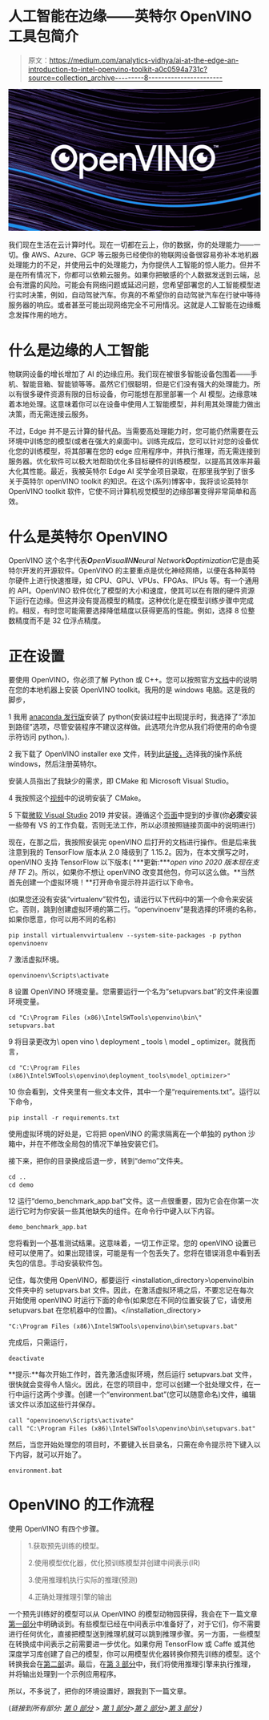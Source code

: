 # 人工智能在边缘——英特尔 OpenVINO 工具包简介

> 原文：<https://medium.com/analytics-vidhya/ai-at-the-edge-an-introduction-to-intel-openvino-toolkit-a0c0594a731c?source=collection_archive---------8----------------------->

![](img/5ac1c9381ee7627a1655f4f9c3da2846.png)

我们现在生活在云计算时代。现在一切都在云上，你的数据，你的处理能力——一切。像 AWS、Azure、GCP 等云服务已经使你的物联网设备很容易弥补本地机器处理能力的不足，并使用云中的处理能力，为你提供人工智能的惊人能力。但并不是在所有情况下，你都可以依赖云服务。如果你把敏感的个人数据发送到云端，总会有泄露的风险。可能会有网络问题或延迟问题，您希望部署您的人工智能模型进行实时决策，例如，自动驾驶汽车。你真的不希望你的自动驾驶汽车在行驶中等待服务器的响应。或者甚至可能出现网络完全不可用情况。这就是人工智能在边缘概念发挥作用的地方。

# 什么是边缘的人工智能

物联网设备的增长增加了 AI 的边缘应用。我们现在被很多智能设备包围着——手机、智能音箱、智能锁等等。虽然它们很聪明，但是它们没有强大的处理能力。所以有很多硬件资源有限的目标设备，你可能想在那里部署一个 AI 模型。边缘意味着本地处理。这意味着你可以在设备中使用人工智能模型，并利用其处理能力做出决策，而无需连接云服务。

不过，Edge 并不是云计算的替代品。当需要高处理能力时，您可能仍然需要在云环境中训练您的模型(或者在强大的桌面中)。训练完成后，您可以针对您的设备优化您的训练模型，将其部署在您的 edge 应用程序中，并执行推理，而无需连接到服务器。优化软件可以极大地帮助优化多目标硬件的训练模型，以提高其效率并最大化其性能。最近，我被英特尔 Edge AI 奖学金项目录取，在那里我学到了很多关于英特尔 openVINO toolkit 的知识。在这个(系列)博客中，我将谈论英特尔 OpenVINO toolkit 软件，它使不同计算机视觉模型的边缘部署变得非常简单和高效。

# 什么是英特尔 OpenVINO

OpenVINO 这个名字代表***O****pen****V****isual****I****N****N****eural Network****O****optimization*它是由英特尔开发的开源软件。OpenVINO 的主要重点是优化神经网络，以便在各种英特尔硬件上进行快速推理，如 CPU、GPU、VPUs、FPGAs、IPUs 等。有一个通用的 API。OpenVINO 软件优化了模型的大小和速度，使其可以在有限的硬件资源下运行在边缘。但这并没有提高模型的精度。这种优化是在模型训练步骤中完成的。相反，有时您可能需要选择降低精度以获得更高的性能。例如，选择 8 位整数精度而不是 32 位浮点精度。

# 正在设置

要使用 OpenVINO，你必须了解 Python 或 C++。您可以按照官方[文档](https://docs.openvinotoolkit.org/2019_R3.1/index.html)中的说明在您的本地机器上安装 OpenVINO toolkit。我用的是 windows 电脑。这是我的脚步，

1 我用 [anaconda 发行版](https://www.anaconda.com/distribution/)安装了 python(安装过程中出现提示时，我选择了“添加到路径”选项，尽管安装程序不建议这样做。此选项允许您从我们将使用的命令提示符访问 python。).

2 我下载了 OpenVINO installer exe 文件，转到此[链接，](https://software.intel.com/en-us/openvino-toolkit/choose-download)选择我的操作系统 windows，然后注册英特尔。

安装人员指出了我缺少的需求，即 CMake 和 Microsoft Visual Studio。

4 我按照这个[视频](https://youtu.be/8_X5Iq9niDE)中的说明安装了 CMake。

5 下载[微软 Visual Studio](https://visualstudio.microsoft.com/) 2019 并安装。遵循这个[页面](https://www.intel.in/content/www/in/en/support/articles/000055251/boards-and-kits/neural-compute-sticks.html)中提到的步骤(你**必须**安装一些带有 VS 的工作负载，否则无法工作，所以必须按照链接页面中的说明进行)

现在，在那之后，我按照安装完 openVINO 后打开的文档进行操作。但是后来我注意到我的 TensorFlow 版本从 2.0 降级到了 1.15.2。因为，在本文撰写之时，openVINO 支持 TensorFlow 以下版本( ***更新:****open vino 2020 版本现在支持 TF 2*)。所以，如果你不想让 openVINO 改变其他包，你可以这么做。**当然首先创建一个虚拟环境！**打开命令提示符并运行以下命令。

(如果您还没有安装“virtualenv”软件包，请运行以下代码中的第一个命令来安装它。否则，跳到创建虚拟环境的第二行。“openvinoenv”是我选择的环境的名称，如果你愿意，你可以用不同的名称)

```
pip install virtualenvvirtualenv --system-site-packages -p python openvinoenv
```

7 激活虚拟环境。

```
openvinoenv\Scripts\activate
```

8 设置 OpenVINO 环境变量。您需要运行一个名为“setupvars.bat”的文件来设置环境变量。

```
cd "C:\Program Files (x86)\IntelSWTools\openvino\bin\"
setupvars.bat
```

9 将目录更改为<open vino _ installation _ directory>\ open vino \ deployment _ tools \ model _ optimizer。就我而言，

```
cd "C:\Program Files (x86)\IntelSWTools\openvino\deployment_tools\model_optimizer>"
```

10 你会看到，文件夹里有一些文本文件，其中一个是“requirements.txt”。运行以下命令，

```
pip install -r requirements.txt
```

使用虚拟环境的好处是，它将把 openVINO 的需求隔离在一个单独的 python 沙箱中，并在不修改全局包的情况下单独安装它们。

接下来，把你的目录换成后退一步，转到“demo”文件夹。

```
cd ..
cd demo
```

12 运行“demo_benchmark_app.bat”文件。这一点很重要，因为它会在你第一次运行它时为你安装一些其他缺失的组件。在命令行中键入以下内容。

```
demo_benchmark_app.bat
```

您将看到一个基准测试结果。这意味着，一切工作正常。您的 openVINO 设置已经可以使用了。如果出现错误，可能是有一个包丢失了。您将在错误消息中看到丢失包的信息。手动安装软件包。

记住，每次使用 OpenVINO，都要运行 <installation_directory>\openvino\bin 文件夹中的 setupvars.bat 文件。因此，在激活虚拟环境之后，不要忘记在每次开始使用 openVINO 时运行下面的命令(如果您在不同的位置安装了它，请使用 setupvars.bat 在您机器中的位置)。</installation_directory>

```
"C:\Program Files (x86)\IntelSWTools\openvino\bin\setupvars.bat"
```

完成后，只需运行，

```
deactivate
```

**提示:**每次开始工作时，首先激活虚拟环境，然后运行 setupvars.bat 文件，很快就会变得令人恼火。因此，在您的项目中，您可以创建一个批处理文件，在一行中运行这两个步骤。创建一个“environment.bat”(您可以随意命名)文件，编辑该文件以添加这些行并保存。

```
call "openvinoenv\Scripts\activate"
call "C:\Program Files (x86)\IntelSWTools\openvino\bin\setupvars.bat"
```

然后，当您开始处理您的项目时，不要键入长目录名，只需在命令提示符下键入以下内容，就可以开始了。

```
environment.bat
```

# OpenVINO 的工作流程

使用 OpenVINO 有四个步骤。

> 1.获取预先训练的模型。
> 
> 2.使用模型优化器，优化预训练模型并创建中间表示(IR)
> 
> 3.使用推理机执行实际的推理(预测)
> 
> 4.正确处理推理引擎的输出

一个预先训练好的模型可以从 OpenVINO 的模型动物园获得，我会在下一篇文章[第一部分](/@ahsan.shihab2/deploying-ai-at-the-edge-with-intel-openvino-part-1-51a09752fb4e)中明确谈到。有些模型已经在中间表示中准备好了，对于它们，你不需要进行任何优化，直接把模型送到推理机就可以跳到推理步骤。另一方面，一些模型在转换成中间表示之前需要进一步优化。如果你用 TensorFlow 或 Caffe 或其他深度学习库创建了自己的模型，你可以用模型优化器转换你预先训练的模型。这个转换我会在[第二部](/@ahsan.shihab2/deploying-ai-at-the-edge-with-intel-openvino-part-2-1f1a9faa514b)讲。最后，在[第 3 部分](/@ahsan.shihab2/deploying-ai-at-the-edge-with-intel-openvino-part-3-final-part-664b92c75fde)中，我们将使用推理引擎来执行推理，并将输出处理到一个示例应用程序。

所以，不多说了，把你的环境设置好，跟我到下一篇文章。

(*链接到所有部分:* [*第 0 部分*](/@ahsan.shihab2/ai-at-the-edge-an-introduction-to-intel-openvino-toolkit-a0c0594a731c) *>* [*第 1 部分*](/@ahsan.shihab2/deploying-ai-at-the-edge-with-intel-openvino-part-1-51a09752fb4e)*>*[*第 2 部分*](/@ahsan.shihab2/deploying-ai-at-the-edge-with-intel-openvino-part-2-1f1a9faa514b)*>*[*第 3 部分*](/@ahsan.shihab2/deploying-ai-at-the-edge-with-intel-openvino-part-3-final-part-664b92c75fde) *)*